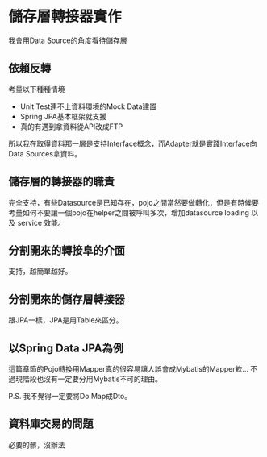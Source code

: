 # 儲存層轉接器實作
我會用Data Source的角度看待儲存層

## 依賴反轉
考量以下種種情境
* Unit Test連不上資料環境的Mock Data建置
* Spring JPA基本框架就支援
* 真的有遇到拿資料從API改成FTP

所以我在取得資料那一層是支持Interface概念，而Adapter就是實踐Interface向Data Sources拿資料。

## 儲存層的轉接器的職責
完全支持，有些Datasource是已知存在，pojo之間當然要做轉化，但是有時候要考量如何不要讓一個pojo在helper之間被呼叫多次，增加datasource loading 以及 service 效能。

## 分割開來的轉接阜的介面
支持，越簡單越好。

## 分割開來的儲存層轉接器
跟JPA一樣，JPA是用Table來區分。

## 以Spring Data JPA為例
這篇章節的Pojo轉換用Mapper真的很容易讓人誤會成Mybatis的Mapper欸… 不過現階段也沒有一定要分用Mybatis不可的理由。

P.S. 我不覺得一定要將Do Map成Dto。

## 資料庫交易的問題
必要的髒，沒辦法